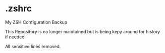 # .zshrc
My ZSH Configuration Backup

This Repository is no longer maintained but is being kepy around for history if needed

All sensitive lines removed.
